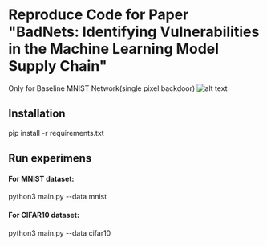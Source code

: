 # Reproduce Code for Paper "BadNets: Identifying Vulnerabilities in the Machine Learning Model Supply Chain" 

Only for Baseline MNIST Network(single pixel backdoor)
![alt text](https://private-user-images.githubusercontent.com/3325447/254932576-0d0b44e2-8f4a-4e99-9b52-a5c1c741c8f7.png)

## Installation

pip install -r requirements.txt


## Run experimens

#### For MNIST dataset: 

python3 main.py --data mnist

#### For CIFAR10 dataset: 

python3 main.py --data cifar10


